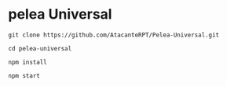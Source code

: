 # pelea Universal 

```
git clone https://github.com/AtacanteRPT/Pelea-Universal.git
```
```
cd pelea-universal
```
```
npm install
```
```
npm start
```